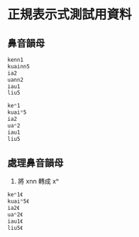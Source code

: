 # 正規表示式測試用資料

## 鼻音韻母

```sh
kenn1
kuainn5
ia2
uann2
iau1
liu5
```

```sh
keⁿ1
kuaiⁿ5
ia2
uaⁿ2
iau1
liu5
```

## 處理鼻音韻母

1. 將 xnn 轉成 xⁿ

```sh
keⁿ1《
kuaiⁿ5《
ia2《
uaⁿ2《
iau1《
liu5《
```
